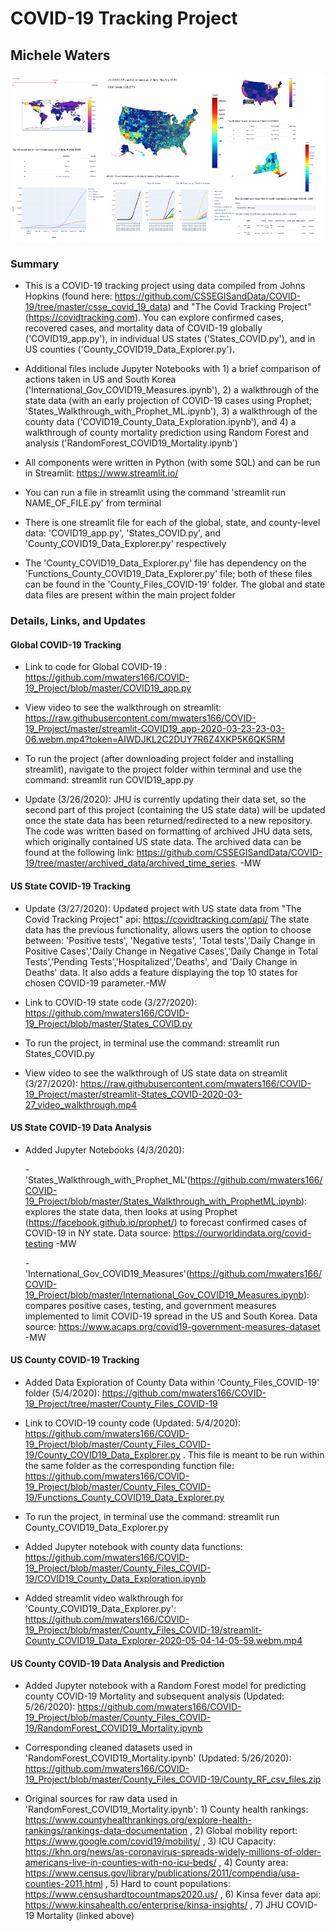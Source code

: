 # COVID-19 Tracking Project

## Michele Waters

![COVID-19 Tracking](https://raw.githubusercontent.com/mwaters166/COVID-19_Project/master/Pages_COVID-19.png)

### Summary

* This is a COVID-19 tracking project using data compiled from Johns Hopkins (found here: https://github.com/CSSEGISandData/COVID-19/tree/master/csse_covid_19_data) and "The Covid Tracking Project" (https://covidtracking.com).  You can explore confirmed cases, recovered cases, and mortality data of COVID-19 globally ('COVID19_app.py'), in individual US states ('States_COVID.py'), and in US counties ('County_COVID19_Data_Explorer.py'). 

* Additional files include Jupyter Notebooks with 1) a brief comparison of actions taken in US and South Korea ('International_Gov_COVID19_Measures.ipynb'), 2) a walkthrough of the state data (with an early projection of COVID-19 cases using Prophet; 'States_Walkthrough_with_Prophet_ML.ipynb'), 3) a walkthrough of the county data ('COVID19_County_Data_Exploration.ipynb'), and 4) a walkthrough of county mortality prediction using Random Forest and analysis ('RandomForest_COVID19_Mortality.ipynb')

* All components were written in Python (with some SQL) and can be run in Streamlit: https://www.streamlit.io/

* You can run a file in streamlit using the command 'streamlit run NAME_OF_FILE.py' from terminal

* There is one streamlit file for each of the global, state, and county-level data: 'COVID19_app.py', 'States_COVID.py', and 'County_COVID19_Data_Explorer.py' respectively

* The 'County_COVID19_Data_Explorer.py' file has dependency on the 'Functions_County_COVID19_Data_Explorer.py' file; both of these files can be found in the 'County_Files_COVID-19' folder. The global and state data files are present within the main project folder

### Details, Links, and Updates

#### Global COVID-19 Tracking

* Link to code for Global COVID-19 : https://github.com/mwaters166/COVID-19_Project/blob/master/COVID19_app.py

* View video to see the walkthrough on streamlit:
https://raw.githubusercontent.com/mwaters166/COVID-19_Project/master/streamlit-COVID19_app-2020-03-23-23-03-06.webm.mp4?token=AIWDJKL2C2DUY7R6Z4XKP5K6QK5RM

* To run the project (after downloading project folder and installing streamlit), navigate to the project folder within terminal and use the command: 
    streamlit run COVID19_app.py
    
* Update (3/26/2020): JHU is currently updating their data set, so the second part of this project (containing the US state data) will be updated once the state data has been returned/redirected to a new repository. The code was written based on formatting of archived JHU data sets, which originally contained US state data. The archived data can be found at the following link: https://github.com/CSSEGISandData/COVID-19/tree/master/archived_data/archived_time_series. -MW

#### US State COVID-19 Tracking

* Update (3/27/2020): Updated project with US state data from "The Covid Tracking Project" api: https://covidtracking.com/api/
 The state data has the previous functionality, allows users the option to choose between: 'Positive tests', 'Negative tests', 'Total tests','Daily Change in Positive Cases','Daily Change in Negative Cases','Daily Change in Total Tests','Pending Tests','Hospitalized','Deaths', and 'Daily Change in Deaths' data. It also adds a feature displaying the top 10 states for chosen COVID-19 parameter.-MW
 
* Link to COVID-19 state code (3/27/2020): https://github.com/mwaters166/COVID-19_Project/blob/master/States_COVID.py
 
* To run the project, in terminal use the command: 
    streamlit run States_COVID.py
 
* View video to see the walkthrough of US state data on streamlit (3/27/2020):
 https://raw.githubusercontent.com/mwaters166/COVID-19_Project/master/streamlit-States_COVID-2020-03-27_video_walkthrough.mp4
 
#### US State COVID-19 Data Analysis

* Added Jupyter Notebooks (4/3/2020):
 
   -'States_Walkthrough_with_Prophet_ML'(https://github.com/mwaters166/COVID-19_Project/blob/master/States_Walkthrough_with_ProphetML.ipynb): explores the state data, then looks at using Prophet (https://facebook.github.io/prophet/) to forecast confirmed cases of COVID-19 in NY state. Data source: https://ourworldindata.org/covid-testing -MW
   
   -'International_Gov_COVID19_Measures'(https://github.com/mwaters166/COVID-19_Project/blob/master/International_Gov_COVID19_Measures.ipynb): compares positive cases, testing, and government measures implemented to limit COVID-19 spread in the US and South Korea. Data source: https://www.acaps.org/covid19-government-measures-dataset -MW
 
#### US County COVID-19 Tracking

* Added Data Exploration of County Data within 'County_Files_COVID-19' folder (5/4/2020): https://github.com/mwaters166/COVID-19_Project/tree/master/County_Files_COVID-19

* Link to COVID-19 county code (Updated: 5/4/2020): https://github.com/mwaters166/COVID-19_Project/blob/master/County_Files_COVID-19/County_COVID19_Data_Explorer.py . This file is meant to be run within the same folder as the corresponding function file: https://github.com/mwaters166/COVID-19_Project/blob/master/County_Files_COVID-19/Functions_County_COVID19_Data_Explorer.py

* To run the project, in terminal use the command: 
    streamlit run County_COVID19_Data_Explorer.py
    
* Added Jupyter notebook with county data functions: https://github.com/mwaters166/COVID-19_Project/blob/master/County_Files_COVID-19/COVID19_County_Data_Exploration.ipynb

* Added streamlit video walkthrough for 'County_COVID19_Data_Explorer.py': https://github.com/mwaters166/COVID-19_Project/blob/master/County_Files_COVID-19/streamlit-County_COVID19_Data_Explorer-2020-05-04-14-05-59.webm.mp4

#### US County COVID-19 Data Analysis and Prediction

* Added Jupyter notebook with a Random Forest model for predicting county COVID-19 Mortality and subsequent analysis (Updated: 5/26/2020): https://github.com/mwaters166/COVID-19_Project/blob/master/County_Files_COVID-19/RandomForest_COVID19_Mortality.ipynb 

* Corresponding cleaned datasets used in 'RandomForest_COVID19_Mortality.ipynb' (Updated: 5/26/2020): https://github.com/mwaters166/COVID-19_Project/blob/master/County_Files_COVID-19/County_RF_csv_files.zip 

* Original sources for raw data used in 'RandomForest_COVID19_Mortality.ipynb': 1) County health rankings: https://www.countyhealthrankings.org/explore-health-rankings/rankings-data-documentation , 2) Global mobility report: https://www.google.com/covid19/mobility/ , 3) ICU Capacity: https://khn.org/news/as-coronavirus-spreads-widely-millions-of-older-americans-live-in-counties-with-no-icu-beds/ , 4) County area: https://www.census.gov/library/publications/2011/compendia/usa-counties-2011.html , 5) Hard to count populations: https://www.censushardtocountmaps2020.us/ , 6) Kinsa fever data api: https://www.kinsahealth.co/enterprise/kinsa-insights/ , 7) JHU COVID-19 Mortality (linked above)
 


